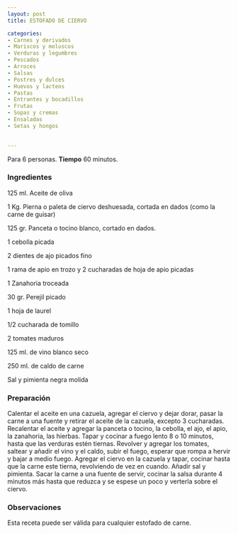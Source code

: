```yaml
---
layout: post
title: ESTOFADO DE CIERVO

categories:
- Carnes y derivados
- Mariscos y moluscos
- Verduras y legumbres
- Pescados
- Arroces
- Salsas
- Postres y dulces
- Huevos y lacteos
- Pastas
- Entrantes y bocadillos
- Frutas
- Sopas y cremas
- Ensaladas
- Setas y hongos
 

---
```

Para 6 personas.
<b>Tiempo</b> 60 minutos.

<h3>Ingredientes</h3>

125 ml. Aceite de oliva

1 Kg. Pierna o paleta de ciervo deshuesada, cortada en dados (como la carne de guisar)

125 gr. Panceta o tocino blanco, cortado en dados.

1 cebolla picada

2 dientes de ajo picados fino

1 rama de apio en trozo y 2 cucharadas de hoja de apio picadas

1 Zanahoria troceada

30 gr. Perejil picado

1 hoja de laurel

1/2 cucharada de tomillo

2 tomates maduros

125 ml. de vino blanco seco

250 ml. de caldo de carne

Sal y pimienta negra molida

<h3>Preparación</h3>

Calentar el aceite en una cazuela, agregar el ciervo y dejar dorar, pasar la carne a una fuente y retirar el aceite de la cazuela, excepto 3 cucharadas. Recalentar el aceite y agregar la panceta o tocino, la cebolla, el ajo, el apio, la zanahoria, las hierbas. Tapar y cocinar a fuego lento 8 o 10 minutos, hasta que las verduras estén tiernas. Revolver y agregar los tomates, saltear y añadir el vino y el caldo, subir el fuego, esperar que rompa a hervir y bajar a medio fuego. Agregar el ciervo en la cazuela y tapar, cocinar hasta que la carne este tierna, revolviendo de vez en cuando. Añadir sal y pimienta. Sacar la carne a una fuente de servir, cocinar la salsa durante 4 minutos más hasta que reduzca y se espese un poco y verterla sobre el ciervo.

<h3>Observaciones</h3>

Esta receta puede ser válida para cualquier estofado de carne.

